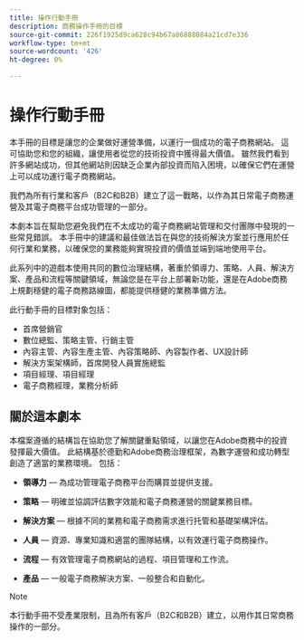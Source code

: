 ```yaml
---
title: 操作行動手冊
description: 商務操作手冊的目標
source-git-commit: 226f1925d9ca628c94b67a86888084a21cd7e336
workflow-type: tm+mt
source-wordcount: '426'
ht-degree: 0%

---
```



# 操作行動手冊

本手冊的目標是讓您的企業做好運營準備，以運行一個成功的電子商務網站。 這可協助您和您的組織，讓使用者從您的技術投資中獲得最大價值。 雖然我們看到許多網站成功，但其他網站則因缺乏企業內部投資而陷入困境，以確保它們在運營上可以成功運行電子商務網站。

我們為所有行業和客戶（B2C和B2B）建立了這一戰略，以作為其日常電子商務運營及其電子商務平台成功管理的一部分。

本劇本旨在幫助您避免我們在不太成功的電子商務網站管理和交付團隊中發現的一些常見錯誤。 本手冊中的建議和最佳做法旨在與您的技術解決方案並行應用於任何行業和業務，以確保您的業務能夠實現投資的價值並端到端地使用平台。

此系列中的遊戲本使用共同的數位治理結構，著重於領導力、策略、人員、解決方案、產品和流程等關鍵領域，無論您是在平台上部署新功能，還是在Adobe商務上規劃穩健的電子商務路線圖，都能提供穩健的業務準備方法。

此行動手冊的目標對象包括：

- 首席營銷官
- 數位總監、策略主管、行銷主管
- 內容主管、內容生產主管、內容策略師、內容製作者、UX設計師
- 解決方案架構師，首席開發人員實施總監
- 項目經理、項目經理
- 電子商務經理，業務分析師

## 關於這本劇本

本檔案遵循的結構旨在協助您了解關鍵重點領域，以讓您在Adobe商務中的投資發揮最大價值。 此結構基於德勤和Adobe商務治理框架，為數字運營和成功轉型創造了適當的業務環境。 包括：

- **領導力** — 為成功管理電子商務平台而購買並提供支援。

- **策略** — 明確並協調評估數字效能和電子商務運營的關鍵業務目標。

- **解決方案** — 根據不同的業務和電子商務需求進行托管和基礎架構評估。

- **人員** — 資源、專業知識和適當的團隊結構，以有效運行電子商務操作。

- **流程** — 有效管理電子商務網站的過程、項目管理和工作流。

- **產品** — 一般電子商務解決方案、一般整合和自動化。

>[!NOTE]
>
>本行動手冊不受產業限制，且為所有客戶（B2C和B2B）建立，以用作其日常商務操作的一部分。
